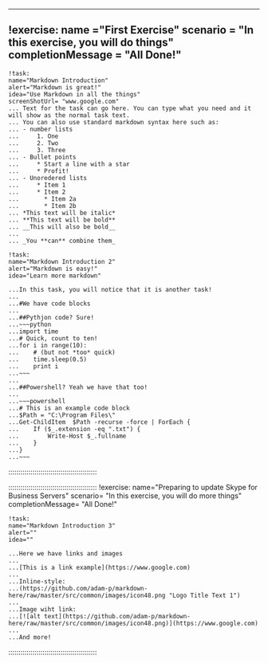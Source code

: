 ---------
!exercise: 
name ="First Exercise" 
scenario = "In this exercise, you will do things" 
completionMessage = "All Done!"
---------

`````````````````````````````````````
!task: 
name="Markdown Introduction" 
alert="Markdown is great!"
idea="Use Markdown in all the things"
screenShotUrl= "www.google.com"
... Text for the task can go here. You can type what you need and it will show as the normal task text. 
... You can also use standard markdown syntax here such as:
... - number lists
... 	1. One
... 	2. Two
... 	3. Three
... - Bullet points
... 	* Start a line with a star
... 	* Profit!
... - Unoredered lists
... 	* Item 1
... 	* Item 2
... 	  * Item 2a
... 	  * Item 2b
... *This text will be italic*
... **This text will be bold**
... __This will also be bold__
... 
... _You **can** combine them_
`````````````````````````````````````
`````````````````````
!task: 
name="Markdown Introduction 2" 
alert="Markdown is easy!"
idea="Learn more markdown"

...In this task, you will notice that it is another task!
...
...#We have code blocks
...
...##Pythjon code? Sure!
...~~~python
...import time
...# Quick, count to ten!
...for i in range(10):
...    # (but not *too* quick)
...    time.sleep(0.5)
...    print i
...~~~
...
...##Powershell? Yeah we have that too!
...
...~~~powershell
...# This is an example code block
...$Path = "C:\Program Files\"
...Get-ChildItem  $Path -recurse -force | ForEach {
...    If ($_.extension -eq ".txt") {
...        Write-Host $_.fullname 
...    }
...}
...~~~
`````````````````````


::::::::::::::::::::::::::::::::::::::::::::

::::::::::::::::::::::::::::::::::::::::::::
!exercise: 
name="Preparing to update Skype for Business Servers" 
scenario= "In this exercise, you will do more things" 
completionMessage= "All Done!"

`````````````````````
!task: 
name="Markdown Introduction 3" 
alert=""
idea=""

...Here we have links and images
...
...[This is a link example](https://www.google.com)
...
...Inline-style: 
...(https://github.com/adam-p/markdown-here/raw/master/src/common/images/icon48.png "Logo Title Text 1")
...
...Image wiht link:
...[![alt text](https://github.com/adam-p/markdown-here/raw/master/src/common/images/icon48.png)](https://www.google.com)
...
...And more!
`````````````````````
::::::::::::::::::::::::::::::::::::::::::::

